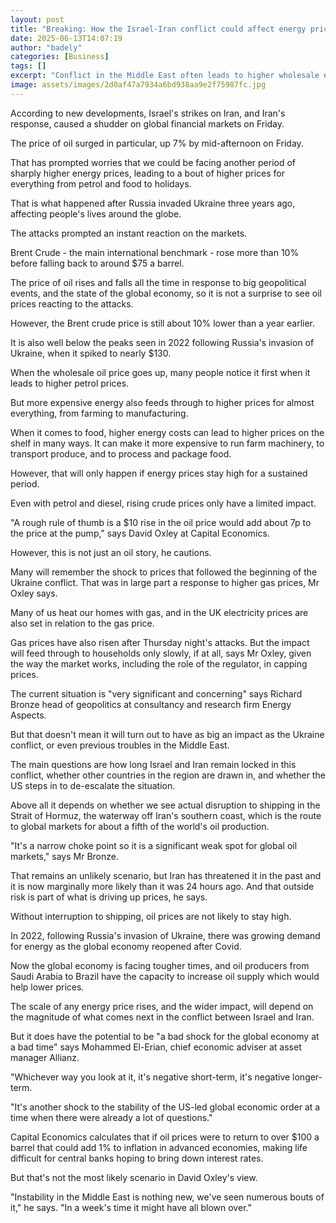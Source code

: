 ```yaml
---
layout: post
title: "Breaking: How the Israel-Iran conflict could affect energy prices"
date: 2025-06-13T14:07:19
author: "badely"
categories: [Business]
tags: []
excerpt: "Conflict in the Middle East often leads to higher wholesale energy prices, which can feed through to inflation."
image: assets/images/2d0af47a7934a6bd938aa9e2f75987fc.jpg
---
```


According to new developments, Israel's strikes on Iran, and Iran's response, caused a shudder on global financial markets on Friday.

The price of oil surged in particular, up 7% by mid-afternoon on Friday.

That has prompted worries that we could be facing another period of sharply higher energy prices, leading to a bout of higher prices for everything from petrol and food to holidays. 

That is what happened after Russia invaded Ukraine three years ago, affecting people's lives around the globe.

The attacks prompted an instant reaction on the markets. 

Brent Crude - the main international benchmark - rose more than 10% before falling back to around $75 a barrel.

The price of oil rises and falls all the time in response to big geopolitical events, and the state of the global economy, so it is not a surprise to see oil prices reacting to the attacks.

However, the Brent crude price is still about 10% lower than a year earlier.

It is also well below the peaks seen in 2022 following Russia's invasion of Ukraine, when it spiked to nearly $130. 

When the wholesale oil price goes up, many people notice it first when it leads to higher petrol prices. 

But more expensive energy also feeds through to higher prices for almost everything, from farming to manufacturing.

When it comes to food, higher energy costs can lead to higher prices on the shelf in many ways. It can make it more expensive to run farm machinery, to transport produce, and to process and package food.

However, that will only happen if energy prices stay high for a sustained period.

Even with petrol and diesel, rising crude prices only have a limited impact.

"A rough rule of thumb is a $10 rise in the oil price would add about 7p to the price at the pump," says David Oxley at Capital Economics.

However, this is not just an oil story, he cautions.

Many will remember the shock to prices that followed the beginning of the Ukraine conflict. That was in large part a response to higher gas prices, Mr Oxley says.

Many of us heat our homes with gas, and in the UK electricity prices are also set in relation to the gas price.

Gas prices have also risen after Thursday night's attacks. But the impact will feed through to households only slowly, if at all, says Mr Oxley, given the way the market works, including the role of the regulator, in capping prices.

The current situation is "very significant and concerning" says Richard Bronze head of geopolitics at consultancy and research firm Energy Aspects.

But that doesn't mean it will turn out to have as big an impact as the Ukraine conflict, or even previous troubles in the Middle East.

The main questions are how long Israel and Iran remain locked in this conflict, whether other countries in the region are drawn in, and whether the US steps in to de-escalate the situation.

Above all it depends on whether we see actual disruption to shipping in the Strait of Hormuz, the waterway off Iran's southern coast, which is the route to global markets for about a fifth of the world's oil production.

"It's a narrow choke point so it is a significant weak spot for global oil markets," says Mr Bronze. 

That remains an unlikely scenario, but Iran has threatened it in the past and it is now marginally more likely than it was 24 hours ago. And that outside risk is part of what is driving up prices, he says.

Without interruption to shipping, oil prices are not likely to stay high. 

In 2022, following Russia's invasion of Ukraine, there was growing demand for energy as the global economy reopened after Covid.

Now the global economy is facing tougher times, and oil producers from Saudi Arabia to Brazil have the capacity to increase oil supply which would help lower prices.

The scale of any energy price rises, and the wider impact, will depend on the magnitude of what comes next in the conflict between Israel and Iran. 

But it does have the potential to be "a bad shock for the global economy at a bad time" says Mohammed El-Erian, chief economic adviser at asset manager Allianz.

 "Whichever way you look at it, it's negative short-term, it's negative longer-term.

"It's another shock to the stability of the US-led global economic order at a time when there were already a lot of questions."

Capital Economics calculates that if oil prices were to return to over $100 a barrel that could add 1% to inflation in advanced economies, making life difficult for central banks hoping to bring down interest rates.

But that's not the most likely scenario in David Oxley's view.

"Instability in the Middle East is nothing new, we've seen numerous bouts of it," he says. "In a week's time it might have all blown over."

